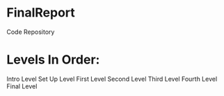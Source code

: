 # FinalReport
Code Repository

# Levels In Order:
Intro Level
Set Up Level
First Level
Second Level
Third Level
Fourth Level
Final Level
